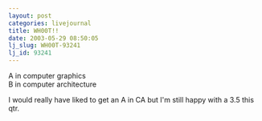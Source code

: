 ```yaml
---
layout: post
categories: livejournal
title: WH00T!!
date: 2003-05-29 08:50:05
lj_slug: WH00T-93241
lj_id: 93241
---
```

A in computer graphics  
B in computer architecture  



I would really have liked to get an A in CA but I'm still happy with a 3.5 this qtr.
